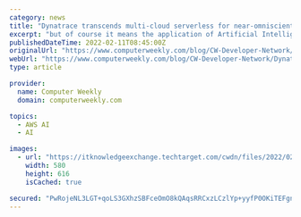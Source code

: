 ```yaml
---
category: news
title: "Dynatrace transcends multi-cloud serverless for near-omniscient observability"
excerpt: "but of course it means the application of Artificial Intelligence (AI) to the operations (Ops) functions inside modern cloud-centric IT departments. Why the aye-oop AIOps clarification?"
publishedDateTime: 2022-02-11T08:45:00Z
originalUrl: "https://www.computerweekly.com/blog/CW-Developer-Network/Dynatrace-transcends-multi-cloud-serverless-for-near-omniscient-observability"
webUrl: "https://www.computerweekly.com/blog/CW-Developer-Network/Dynatrace-transcends-multi-cloud-serverless-for-near-omniscient-observability"
type: article

provider:
  name: Computer Weekly
  domain: computerweekly.com

topics:
  - AWS AI
  - AI

images:
  - url: "https://itknowledgeexchange.techtarget.com/cwdn/files/2022/02/Capture-1.jpg"
    width: 580
    height: 616
    isCached: true

secured: "PwRojeNL3LGT+qoLS3GXhzSBFceOmO8kQAqsRRCxzLCzlYp+yyfP0OKiTEFgn5PiJHbsCsYdtwd/u6XwUC+HmdazH8ROK9XZd/IZw+9loU2WMFm5Nh0wb/nwxykmxTC7tzyknixz4k65hINGAT1e/TGzfmvuK/FnS7RdI8AGyE1U05ngKn1FMeWLL5W7Kcg5z7A8VN5WIVdtICYjuBqoZg/sNINqNlKtxaXsn0P8DzRGjhghQoOcUUgotAPn3oVZsMfWYt8zwDuXDB2rHR63RowCXWG1KqmfBIkO7l4QxOWsLHkWosgnDAaKoI1DZgX+AtOPF8jvnq2RazjkOiFfJfk+mFEZUSvycH6JCOBLfh4=;q4r/Q+Fd/TUreDRxAou5hA=="
---
```


